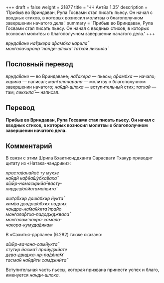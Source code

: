 +++
draft = false
weight = 21877
title = 'ЧЧ Антйа 1.35'
description = 'Прибыв во Вриндаван, Рупа Госвами стал писать пьесу. Он начал с вводных стихов, в которых возносил молитвы о благополучном завершении начатого дела.'
summary = 'Прибыв во Вриндаван, Рупа Госвами стал писать пьесу. Он начал с вводных стихов, в которых возносил молитвы о благополучном завершении начатого дела.'
+++

_вр̣нда̄ване на̄т̣акера а̄рамбха карила̄  
ман̇гала̄чаран̣а ‘на̄ндӣ-ш́лока’ татха̄и ликхила̄_

## Пословный перевод

_вр̣нда̄ване_ — во Вриндаване; _на̄т̣акера_ — пьесы; _а̄рамбха_ — начало; _карила̄_ — написал; _ман̇гала̄чаран̣а_ — молитву о благополучном завершении начатого; _на̄ндӣ_\-_ш́лока_ — вступительный стих; _татха̄и_ — там; _ликхила̄_ — написал.

## Перевод

**Прибыв во Вриндаван, Рупа Госвами стал писать пьесу. Он начал с вводных стихов, в которых возносил молитвы о благополучном завершении начатого дела.**

## Комментарий

В связи с этим Шрила Бхактисиддханта Сарасвати Тхакур приводит цитату из «Натака-чандрики»:

_праста̄вана̄йа̄с ту мукхе  
на̄ндӣ ка̄рйа̄ш́убха̄ваха̄  
а̄ш́ӣр-намаскрийа̄-васту-  
нирдеш́а̄нйатама̄нвита̄_

_ашт̣а̄бхир даш́абхир йукта̄  
ким̇ва̄ два̄даш́абхих̣ падаих̣  
чандра-на̄ма̄н̇кита̄ пра̄йо  
ман̇гала̄ртха-падоджджвала̄  
ман̇галам̇ чакра-камала-  
чакора-кумуда̄дикам_

В «Сахитья-дарпане» (6.282) также сказано:

_а̄ш́ӣр-вачана-сам̇йукта̄  
стутир йасма̄т прайуджйате  
дева-двиджа-нр̣-па̄дӣна̄м̇  
тасма̄н на̄ндӣти сам̇джн̃ита̄_

Вступительная часть пьесы, которая призвана принести успех и благо, именуется _нанди-шлока_.
